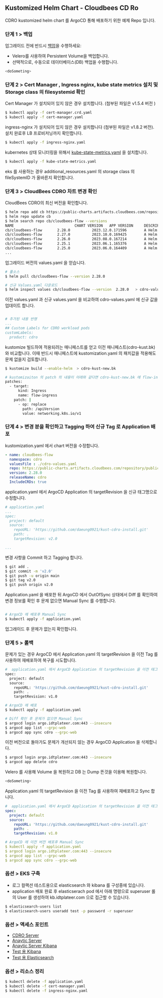 ## Kustomized Helm Chart - Cloudbees CD Ro

CDRO kustomized helm chart 를 ArgoCD 통해 배포하기 위한 예제 Repo 입니다.

### 단계 1 > 백업

업그레이드 전에 반드시 [백업](https://docs.bitnami.com/tutorials/backup-restore-data-mariadb-galera-kubernetes/)을 수행하세요:
- Velero를 사용하여 Persistent Volume을 백업합니다.
- 선택적으로, 수동으로 데이터베이스(DB) 백업을 수행합니다.

```bash
<doSometing>
```

### 단계 2 >  Cert Manager , Ingress nginx, kube state metrics 설치 및 Storage class 의 filesystemid 확인

Cert Manager 가 설치되어 있지 않은 경우 설치합니다. (첨부된 파일은 v1.5.4 버전 )

```bash
$ kubectl apply -f cert-manager.crd.yaml
$ kubectl apply -f cert-manager.yaml
```

ingress-nginx 가 설치되어 있지 않은 경우 설치합니다 (첨부된 파일은 v1.8.2 버전). 설치 완료후 LB 프로비저닝까지 확인합니다.

```bash
$ kubectl apply -f ingress-nginx.yaml
```

kubernetes 상태 모니터링을 위해서 [kube-state-metrics.yaml](https://github.com/kubernetes/kube-state-metrics/tree/main) 을 설치합니다.

```bash
$ kubectl apply -f kube-state-metrics.yaml
```

eks 를 사용하는 경우 additional_resources.yaml 의 storage class 의 fileSystemID 가 올바른지 확인합니다.

### 단계 3 >  CloudBees CDRO 차트 변경 확인 

CloudBees CDRO의 최신 버전을 확인합니다.

```bash
$ helm repo add cb https://public-charts.artifacts.cloudbees.com/repository/public/
$ helm repo update cb
$ helm search repo cb/cloudbees-flow --versions                   
NAME                            CHART VERSION   APP VERSION     DESCRIPTION
cb/cloudbees-flow       2.28.0          2023.12.0.171596        A Helm chart for CloudBees Flow
cb/cloudbees-flow       2.27.0          2023.10.0.169425        A Helm chart for CloudBees Flow
cb/cloudbees-flow       2.26.0          2023.08.0.167214        A Helm chart for CloudBees Flow
cb/cloudbees-flow       2.25.1          2023.06.1.165376        A Helm chart for CloudBees Flow
cb/cloudbees-flow       2.25.0          2023.06.0.164409        A Helm chart for CloudBees Flow
...

```

업그레이드 버전의 values.yaml 을 얻습니다.

```bash
# 풀소스 
$ helm pull cb/cloudbees-flow --version 2.28.0

# 신규 Values.yaml 다운로드
$ helm inspect values cb/cloudbees-flow --version  2.28.0   > cdro-values-new.yaml
```

이전 values.yaml 과 신규 values.yaml 을 비교하여  cdro-values.yaml 에 신규 값을 업데이트 합니다.

```yaml

# 추가된 내용 반영
...
## Custom Labels for CDRO workload pods
customLabels:
  product: cdro

```

kustomize 빌드하여 적용되려는 매니페스트를 얻고 이전 매니페스트(cdro-kust.bk) 와 비교합니다. 이때 반드시 매니페스트에 kustomization.yaml 의 패치값을 적용해도 문제 없을지 검토합니다.

```bash
$ kustomize build --enable-helm  > cdro-kust-new.bk

# kustomizaiton 의 patch 의 내용이 아래와 같다면 cdro-kust-new.bk 에 flow-ingress 가 있는지 확인하고 apiVersion 을 바꿔도 될지 확인
patches:
  - target:
      kind: Ingress
      name: flow-ingress
    patch: |
      - op: replace
        path: /apiVersion
        value: networking.k8s.io/v1

```

### 단계 4 > 변경 분을 확인하고 Tagging 하여 신규 Tag 로 Application 배포

kustomization.yaml 에서 chart 버전을 수정합니다.

```yaml
- name: cloudbees-flow
  namespace: cdro
  valuesFile : ./cdro-values.yaml
  repo: https://public-charts.artifacts.cloudbees.com/repository/public
  version: 2.28.0
  releaseName: cdro 
  IncludeCRDs: true
```

application.yaml 에서 ArgoCD Application 의 targetRevision 을 신규 태그명으로 수정합니다.

```yaml
# application.yaml
...
spec: 
  project: default
  source:
    repoURL: 'https://github.com/daeung0921/kust-cdro-install.git'
    path: .
    targetRevision: v2.0

...
```

변경 사항을 Commit 하고 Tagging 합니다.

```bash
$ git add .
$ git commit -m 'v2.0'
$ git push -u origin main
$ git tag v2.0
$ git push origin v2.0 

```

Application.yaml 을 배포한 뒤 ArgoCD 에서 OutOfSync 상태에서 Diff 를 확인하여 변경 정보를 확인 후 문제 없으면 Manual Sync 를 수행합니다.

```bash
 
# ArgoCD 에 배포후 Manual Sync
$ kubectl apply -f application.yaml

``` 

업그레이드 후 문제가 없는지 확인합니다.

### 단계 5 > 롤백

문제가 있는 경우 ArgoCD 에서 Application.yaml 의 targetRevision 을 이전 Tag 를 사용하여 재배포하여 복구를 시도합니다.

```bash
#  application.yaml 에서 ArgoCD Application 의 targetRevision 을 이전 태그명으로 수정
spec: 
  project: default
  source:
    repoURL: 'https://github.com/daeung0921/kust-cdro-install.git'
    path: .
    targetRevision: v1.0

# ArgoCD 에 배포
$ kubectl apply -f application.yaml

# Diff 확인 후 문제가 없으면 Manual Sync
$ argocd login argo.idtplateer.com:443 --insecure
$ argocd app list --grpc-web
$ argocd app sync cdro --grpc-web
```

이전 버전으로 돌아가도 문제가 개선되지 않는 경우 ArgoCD Application 을 삭제합니다.

```bash
$ argocd login argo.idtplateer.com:443 --insecure
$ argocd app delete cdro
```

Velero 를 사용해 Volume 을 복원하고 DB 는 Dump 뜬것을 이용해 복원합니다.

```bash
<doSometing>
```

Application.yaml 의 targetRevision 을 이전 Tag 를 사용하여 재배포하고 Sync 합니다.

```YAML
#  application.yaml 에서 ArgoCD Application 의 targetRevision 을 이전 태그명으로 수정
spec: 
  project: default
  source:
    repoURL: 'https://github.com/daeung0921/kust-cdro-install.git'
    path: .
    targetRevision: v1.0

# ArgoCD 에 이전 버전 배포후 Manual Sync
$ kubectl apply -f application.yaml
$ argocd login argo.idtplateer.com:443 --insecure
$ argocd app list --grpc-web
$ argocd app sync cdro --grpc-web
```

### 옵션 > EKS 구축

- 로그 컬랙션 테스트용으로 elasticsearch 와 kibana 를 구성중에 있습니다. 
- application 배포 완료 후 elasticserach pod 에서 아래 명령으로 superuser 롤의 User 를 생성하여 kb.idtplateer.com 으로 접근할 수 있습니다.

```bash
$ elasticsearch-users list 
$ elasticsearch-users useradd test -p password -r superuser
```

### 옵션 > 액세스 포인트

- [CDRO Server](https://cdro.idtplateer.com)
- [Anaytic Server ](https://dois.idtplateer.com:9200/)
- [Anaytic Server Kibana](https://doik.idtplateer.com/)
- [Test 용 Kibana](https://kb.idtplateer.com:5601)
- [Test 용 Elasticsearch](https://es.idtplateer.com:9200)

### 옵션 > 리소스 정리

```bash
$ kubectl delete -f application.yaml 
$ kubectl delete -f cert-manager.yaml 
$ kubectl delete -f ingress-nginx.yaml
```